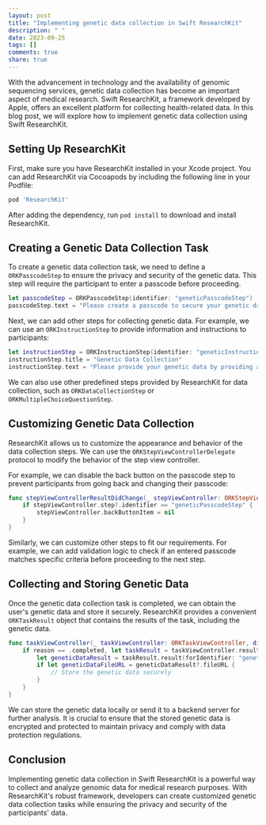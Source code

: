 ```yaml
---
layout: post
title: "Implementing genetic data collection in Swift ResearchKit"
description: " "
date: 2023-09-25
tags: []
comments: true
share: true
---
```


With the advancement in technology and the availability of genomic sequencing services, genetic data collection has become an important aspect of medical research. Swift ResearchKit, a framework developed by Apple, offers an excellent platform for collecting health-related data. In this blog post, we will explore how to implement genetic data collection using Swift ResearchKit.

## Setting Up ResearchKit

First, make sure you have ResearchKit installed in your Xcode project. You can add ResearchKit via Cocoapods by including the following line in your Podfile:

```ruby
pod 'ResearchKit'
```

After adding the dependency, run `pod install` to download and install ResearchKit.

## Creating a Genetic Data Collection Task

To create a genetic data collection task, we need to define a `ORKPasscodeStep` to ensure the privacy and security of the genetic data. This step will require the participant to enter a passcode before proceeding.

```swift
let passcodeStep = ORKPasscodeStep(identifier: "geneticPasscodeStep")
passcodeStep.text = "Please create a passcode to secure your genetic data."
```

Next, we can add other steps for collecting genetic data. For example, we can use an `ORKInstructionStep` to provide information and instructions to participants:

```swift
let instructionStep = ORKInstructionStep(identifier: "geneticInstructionStep")
instructionStep.title = "Genetic Data Collection"
instructionStep.text = "Please provide your genetic data by providing a saliva sample in the provided collection tube."
```

We can also use other predefined steps provided by ResearchKit for data collection, such as `ORKDataCollectionStep` or `ORKMultipleChoiceQuestionStep`.

## Customizing Genetic Data Collection

ResearchKit allows us to customize the appearance and behavior of the data collection steps. We can use the `ORKStepViewControllerDelegate` protocol to modify the behavior of the step view controller.

For example, we can disable the back button on the passcode step to prevent participants from going back and changing their passcode:

```swift
func stepViewControllerResultDidChange(_ stepViewController: ORKStepViewController) {
    if stepViewController.step?.identifier == "geneticPasscodeStep" {
        stepViewController.backButtonItem = nil
    }
}
```

Similarly, we can customize other steps to fit our requirements. For example, we can add validation logic to check if an entered passcode matches specific criteria before proceeding to the next step.

## Collecting and Storing Genetic Data

Once the genetic data collection task is completed, we can obtain the user's genetic data and store it securely. ResearchKit provides a convenient `ORKTaskResult` object that contains the results of the task, including the genetic data.

```swift
func taskViewController(_ taskViewController: ORKTaskViewController, didFinishWith reason: ORKTaskViewControllerFinishReason, error: Error?) {
    if reason == .completed, let taskResult = taskViewController.result as? ORKTaskResult {
        let geneticDataResult = taskResult.result(forIdentifier: "geneticDataStep") as? ORKFileResult
        if let geneticDataFileURL = geneticDataResult?.fileURL {
            // Store the genetic data securely
        }
    }
}
```

We can store the genetic data locally or send it to a backend server for further analysis. It is crucial to ensure that the stored genetic data is encrypted and protected to maintain privacy and comply with data protection regulations.

## Conclusion

Implementing genetic data collection in Swift ResearchKit is a powerful way to collect and analyze genomic data for medical research purposes. With ResearchKit's robust framework, developers can create customized genetic data collection tasks while ensuring the privacy and security of the participants' data.